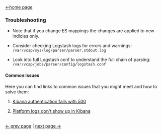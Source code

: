 [<-home page](../README.md)

### Troubleshooting

* Note that if you change ES mappings the changes are applied to new indicies only.

* Consider checking Logstash logs for errors and warnings: `/var/vcap/sys/log/parser/parser.stdout.log`

* Look into full Logstash conf to understand the full chain of parsing: `/var/vcap/jobs/parser/config/logstash.conf`

#### Common Issues
Here you can find links to common issues that you might meet and how to solve them:

1. [Kibana authentication fails with 500](https://github.com/cloudfoundry-community/logsearch-for-cloudfoundry/issues/203)

2. [Platform logs don't show up in Kibana](https://github.com/cloudfoundry-community/logsearch-for-cloudfoundry/issues/237)

</br>[<- prev page](customization.md) | [next page ->](versions.md)
